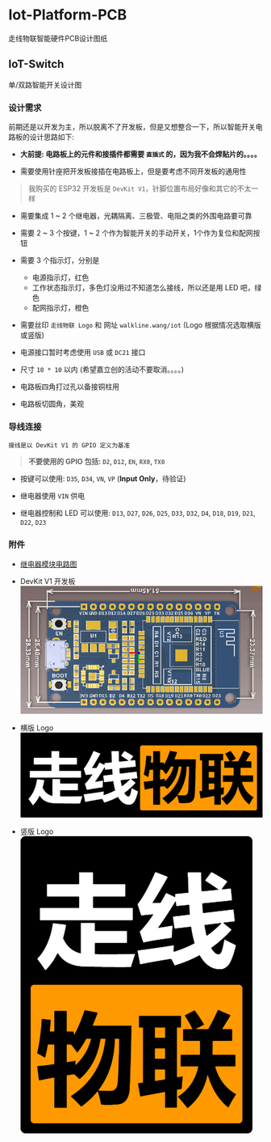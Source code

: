 # Iot-Platform-PCB
走线物联智能硬件PCB设计图纸

## IoT-Switch

单/双路智能开关设计图

### 设计需求

前期还是以开发为主，所以脱离不了开发板，但是又想整合一下，所以智能开关电路板的设计思路如下:

* **大前提: 电路板上的元件和接插件都需要 `直插式` 的，因为我不会焊贴片的。。。。**

* 需要使用针座把开发板接插在电路板上，但是要考虑不同开发板的通用性

> 我购买的 ESP32 开发板是 `DevKit V1`，针脚位置布局好像和其它的不太一样

* 需要集成 1 ~ 2 个继电器，光耦隔离、三极管、电阻之类的外围电路要可靠

* 需要 2 ~ 3 个按键，1 ~ 2 个作为智能开关的手动开关，1个作为复位和配网按钮

* 需要 3 个指示灯，分别是
	* 电源指示灯，红色
	* 工作状态指示灯，多色灯没用过不知道怎么接线，所以还是用 LED 吧，绿色
	* 配网指示灯，橙色

* 需要丝印 `走线物联 Logo` 和 网址 `walkline.wang/iot` (Logo 根据情况选取横版或竖版)

* 电源接口暂时考虑使用 `USB` 或 `DC21` 接口

* 尺寸 `10 * 10` 以内 (希望嘉立创的活动不要取消。。。。)

* 电路板四角打过孔以备接铜柱用

* 电路板切圆角，美观

### 导线连接

	接线是以 DevKit V1 的 GPIO 定义为基准

> **不要使用的 GPIO 包括: `D2`, `D12`, `EN`, `RX0`, `TX0`**

* 按键可以使用: `D35`, `D34`, `VN`, `VP` (**Input Only**，待验证)

* 继电器使用 `VIN` 供电

* 继电器控制和 LED 可以使用: `D13`, `D27`, `D26`, `D25`, `D33`, `D32`, `D4`, `D18`, `D19`, `D21`, `D22`, `D23`

### 附件

* [继电器模块电路图](images/2Relay_Module_Schem.pdf)

* DevKit V1 开发板
![](images/ESP32_DevKit_V1.png)

* 横版 Logo
![](images/logo_h.png)

* 竖版 Logo
![](images/logo_v.png)
